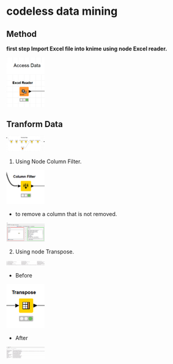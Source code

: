 # codeless data mining
## Method
**first step Import Excel file into knime using node Excel reader.**
<p float="left">
 <img src="1.png" alt="data" width="100"/> 
</p>

## Tranform Data
<p float="left">
 <img src="2.png" alt="data" width="100"/> 
</p>

1. Using Node Column Filter.
<p float="left">
 <img src="3.png" alt="data" width="100"/> 
</p>

* to remove a column that is not removed.
<p float="left">
 <img src="4.png" alt="data" width="100"/> 
</p>

2. Using node Transpose.
<p float="left">
 <img src="5.png" alt="data" width="100"/> 
</p>

* Before
<p float="left">
 <img src="6.png" alt="data" width="100"/> 
</p>

* After
<p float="left">
 <img src="7.png" alt="data" width="100"/> 
</p>
